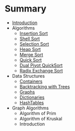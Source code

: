 # Summary

* [Introduction](README.md)
* Algorithms
   * [Insertion Sort](11_insertion_sort.md)
   * [Shell Sort](12_shell_sort.md)
   * [Selection Sort](13_selection_sort.md)
   * [Heap Sort](14_heap_sort.md)
   * [Merge Sort](15_merge_sort.md)
   * [Quick Sort](16_quick_sort.md)
   * [Dual Pivot QuickSort](17_dual_pivot_quicksort.md)
   * [Radix Exchange Sort](18_radix_exchange_sort.md)
* Data Structures
   * [Containers](21_containers.md)
   * [Backtracking with Trees](22_backtracking_with_trees.md)
   * [Graphs](graphs.md)
   * [Dictionaries](24_dictionaries.md)
   * [HashTables](25_hashtables.md)
* Graph Algorithms
   * Algorithm of Prim
   * Algorithm of Kruskal
   * Introduction

